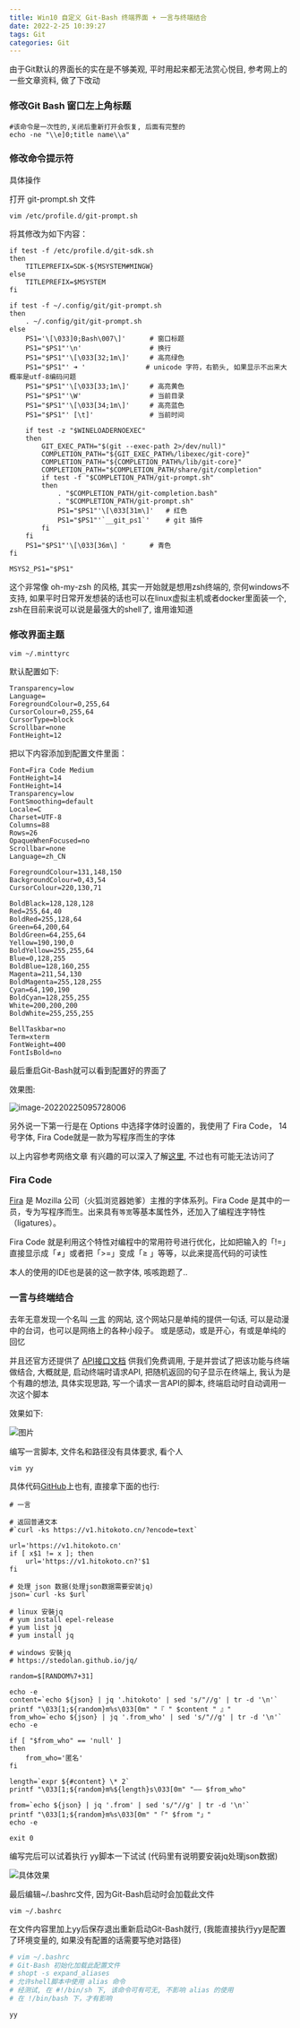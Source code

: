 ```yaml
---
title: Win10 自定义 Git-Bash 终端界面 + 一言与终端结合
date: 2022-2-25 10:39:27
tags: Git
categories: Git
---
```




由于Git默认的界面长的实在是不够美观, 平时用起来都无法赏心悦目, 参考网上的一些文章资料, 做了下改动

<!--more-->



### 修改Git Bash 窗口左上角标题

```shell
#该命令是一次性的,关闭后重新打开会恢复, 后面有完整的 
echo -ne "\\e]0;title name\\a"
```



### 修改命令提示符

具体操作

打开 git-prompt.sh 文件

```shell
vim /etc/profile.d/git-prompt.sh
```



将其修改为如下内容：

```shell
if test -f /etc/profile.d/git-sdk.sh
then
    TITLEPREFIX=SDK-${MSYSTEM#MINGW}
else
    TITLEPREFIX=$MSYSTEM
fi

if test -f ~/.config/git/git-prompt.sh
then
    . ~/.config/git/git-prompt.sh
else
    PS1='\[\033]0;Bash\007\]'      # 窗口标题
    PS1="$PS1"'\n'                 # 换行
    PS1="$PS1"'\[\033[32;1m\]'     # 高亮绿色
    PS1="$PS1"' ➜ '               # unicode 字符，右箭头, 如果显示不出来大概率是utf-8编码问题
    PS1="$PS1"'\[\033[33;1m\]'     # 高亮黄色
    PS1="$PS1"'\W'                 # 当前目录
    PS1="$PS1"'\[\033[34;1m\]'     # 高亮蓝色
    PS1="$PS1"' [\t]'              # 当前时间
    
    if test -z "$WINELOADERNOEXEC"
    then
        GIT_EXEC_PATH="$(git --exec-path 2>/dev/null)"
        COMPLETION_PATH="${GIT_EXEC_PATH%/libexec/git-core}"
        COMPLETION_PATH="${COMPLETION_PATH%/lib/git-core}"
        COMPLETION_PATH="$COMPLETION_PATH/share/git/completion"
        if test -f "$COMPLETION_PATH/git-prompt.sh"
        then
            . "$COMPLETION_PATH/git-completion.bash"
            . "$COMPLETION_PATH/git-prompt.sh"
            PS1="$PS1"'\[\033[31m\]'   # 红色
            PS1="$PS1"'`__git_ps1`'    # git 插件
        fi
    fi
    PS1="$PS1"'\[\033[36m\] '      # 青色
fi

MSYS2_PS1="$PS1"
```



这个非常像 oh-my-zsh 的风格, 其实一开始就是想用zsh终端的, 奈何windows不支持, 如果平时日常开发想装的话也可以在linux虚拟主机或者docker里面装一个, zsh在目前来说可以说是最强大的shell了, 谁用谁知道



### 修改界面主题



```shell
vim ~/.minttyrc
```



默认配置如下:

```shell
Transparency=low
Language=
ForegroundColour=0,255,64
CursorColour=0,255,64
CursorType=block
Scrollbar=none
FontHeight=12
```



把以下内容添加到配置文件里面：

```shell
Font=Fira Code Medium
FontHeight=14
FontHeight=14
Transparency=low
FontSmoothing=default
Locale=C
Charset=UTF-8
Columns=88
Rows=26
OpaqueWhenFocused=no
Scrollbar=none
Language=zh_CN

ForegroundColour=131,148,150
BackgroundColour=0,43,54
CursorColour=220,130,71

BoldBlack=128,128,128
Red=255,64,40
BoldRed=255,128,64
Green=64,200,64
BoldGreen=64,255,64
Yellow=190,190,0
BoldYellow=255,255,64
Blue=0,128,255
BoldBlue=128,160,255
Magenta=211,54,130
BoldMagenta=255,128,255
Cyan=64,190,190
BoldCyan=128,255,255
White=200,200,200
BoldWhite=255,255,255

BellTaskbar=no
Term=xterm
FontWeight=400
FontIsBold=no
```



最后重启Git-Bash就可以看到配置好的界面了

效果图:

![image-20220225095728006](https://aexphoto-1251755124.file.myqcloud.com/img/2022/02/b59d6821407fde73b5f757df99c3b600.png)





另外说一下第一行是在 Options 中选择字体时设置的，我使用了 Fira Code， 14号字体,   Fira Code就是一款为写程序而生的字体

以上内容参考网络文章 有兴趣的可以深入了解[这里](http://www.voidcn.com/article/p-wavhthxe-tr.html), 不过也有可能无法访问了



### Fira Code

[Fira](https://www.jianshu.com/p/266b4fa2c446?tdsourcetag=s_pctim_aiomsg) 是 Mozilla 公司（火狐浏览器她爹）主推的字体系列。Fira Code 是其中的一员，专为写程序而生。出来具有`等宽`等基本属性外，还加入了编程连字特性（ligatures）。

Fira Code 就是利用这个特性对编程中的常用符号进行优化，比如把输入的「!=」直接显示成「≠」或者把「>=」变成「≥ 」等等，以此来提高代码的可读性

本人的使用的IDE也是装的这一款字体, 咳咳跑题了..



### 一言与终端结合

去年无意发现一个名叫 [一言](https://hitokoto.cn/) 的网站, 这个网站只是单纯的提供一句话,  可以是动漫中的台词，也可以是网络上的各种小段子。 或是感动，或是开心，有或是单纯的回忆



 并且还官方还提供了 [API接口文档](https://developer.hitokoto.cn/sentence/#%E7%AE%80%E4%BB%8B) 供我们免费调用, 于是并尝试了把该功能与终端做结合, 大概就是, 启动终端时请求API, 把随机返回的句子显示在终端上, 我认为是个有趣的想法, 具体实现思路, 写一个请求一言API的脚本, 终端启动时自动调用一次这个脚本



效果如下:

![图片](https://aexphoto-1251755124.file.myqcloud.com/img/2022/02/6000258bf5290f8a45b134500f78ed39.png)



编写一言脚本, 文件名和路径没有具体要求, 看个人

```shell
vim yy
```



具体代码[GitHub](https://github.com/chuchu-z/local-config/blob/master/yy)上也有,  直接拿下面的也行:

```shell
# 一言

# 返回普通文本
#`curl -ks https://v1.hitokoto.cn/?encode=text`

url='https://v1.hitokoto.cn'
if [ x$1 != x ]; then
    url='https://v1.hitokoto.cn?'$1
fi

# 处理 json 数据(处理json数据需要安装jq)
json=`curl -ks $url`

# linux 安裝jq
# yum install epel-release
# yum list jq
# yum install jq

# windows 安裝jq
# https://stedolan.github.io/jq/

random=$[RANDOM%7+31]

echo -e
content=`echo ${json} | jq '.hitokoto' | sed 's/"//g' | tr -d '\n'`
printf "\033[1;${random}m%s\033[0m" "『 " $content " 』"
from_who=`echo ${json} | jq '.from_who' | sed 's/"//g' | tr -d '\n'`
echo -e

if [ "$from_who" == 'null' ]
then
    from_who='匿名'
fi

length=`expr ${#content} \* 2`
printf "\033[1;${random}m%${length}s\033[0m" "—— $from_who"

from=`echo ${json} | jq '.from' | sed 's/"//g' | tr -d '\n'`
printf "\033[1;${random}m%s\033[0m" "「" $from "」"
echo -e

exit 0

```



编写完后可以试着执行 yy脚本一下试试 (代码里有说明要安装jq处理json数据)

![具体效果](https://aexphoto-1251755124.file.myqcloud.com/img/2022/02/4bafe9395e8ebc8797efa3ffe93e244e.png)



最后编辑~/.bashrc文件, 因为Git-Bash启动时会加载此文件

```shell
vim ~/.bashrc
```



在文件内容里加上yy后保存退出重新启动Git-Bash就行, (我能直接执行yy是配置了环境变量的, 如果没有配置的话需要写绝对路径)

```bash
# vim ~/.bashrc
# Git-Bash 初始化加载此配置文件
# shopt -s expand_aliases
# 允许shell脚本中使用 alias 命令
# 经测试, 在 #!/bin/sh 下, 该命令可有可无, 不影响 alias 的使用
# 在 !/bin/bash 下，才有影响

yy
```

